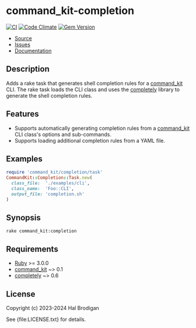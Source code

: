 # command_kit-completion

[![CI](https://github.com/postmodern/command_kit-completion/actions/workflows/ruby.yml/badge.svg)](https://github.com/postmodern/command_kit-completion/actions/workflows/ruby.yml)
[![Code Climate](https://codeclimate.com/github/postmodern/command_kit-completion.svg)](https://codeclimate.com/github/postmodern/command_kit-completion)
[![Gem Version](https://badge.fury.io/rb/wordlist.svg)](https://badge.fury.io/rb/wordlist)

* [Source](https://github.com/postmodern/command_kit-completion#readme)
* [Issues](https://github.com/postmodern/command_kit-completion/issues)
* [Documentation](https://rubydoc.info/gems/command_kit-complete)

## Description

Adds a rake task that generates shell completion rules for a [command_kit] CLI.
The rake task loads the CLI class and uses the [completely] library to generate
the shell completion rules.

## Features

* Supports automatically generating completion rules from a [command_kit] CLI
  class's options and sub-commands.
* Supports loading additional completion rules from a YAML file.

## Examples

```ruby
require 'command_kit/completion/task'
CommandKit::Completion::Task.new(
  class_file:  './examples/cli',
  class_name:  'Foo::CLI',
  output_file: 'completion.sh'
)
```

## Synopsis

```shell
rake command_kit:completion
```

## Requirements

* [Ruby] >= 3.0.0
* [command_kit] ~> 0.1
* [completely] ~> 0.6

## License

Copyright (c) 2023-2024 Hal Brodigan

See {file:LICENSE.txt} for details.

[Ruby]: https://www.ruby-lang.org/
[command_kit]: https://github.com/postmodern/command_kit.rb#readme
[completely]: https://rubygems.org/gems/completely
